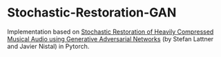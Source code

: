 # Stochastic-Restoration-GAN
Implementation based on <a href="https://arxiv.org/pdf/2207.01667.pdf)">Stochastic Restoration of Heavily Compressed Musical Audio using Generative Adversarial Networks</a> (by Stefan Lattner and Javier Nistal) in Pytorch.
